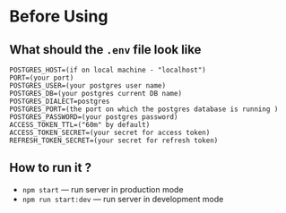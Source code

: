 # Before Using

## What should the `.env` file look like

    POSTGRES_HOST=(if on local machine - "localhost")
    PORT=(your port)
    POSTGRES_USER=(your postgres user name)
    POSTGRES_DB=(your postgres current DB name)
    POSTGRES_DIALECT=postgres
    POSTGRES_PORT=(the port on which the postgres database is running )
    POSTGRES_PASSWORD=(your postgres password)
    ACCESS_TOKEN_TTL=("60m" by default)
    ACCESS_TOKEN_SECRET=(your secret for access token)
    REFRESH_TOKEN_SECRET=(your secret for refresh token)

## How to run it ?

- `npm start` &mdash; run server in production mode
- `npm run start:dev` &mdash; run server in development mode
